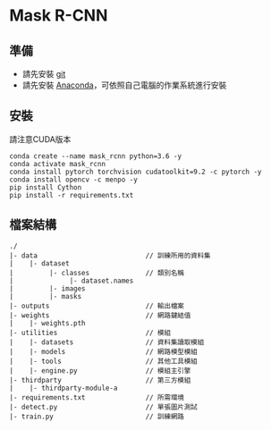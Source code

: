 # Mask R-CNN

## 準備
- 請先安裝 [git][git_url]
- 請先安裝 [Anaconda][anaconda_url]，可依照自己電腦的作業系統進行安裝

[git_url]: https://git-scm.com/downloads/
[anaconda_url]: https://www.anaconda.com/distribution/

## 安裝
請注意CUDA版本
```
conda create --name mask_rcnn python=3.6 -y
conda activate mask_rcnn
conda install pytorch torchvision cudatoolkit=9.2 -c pytorch -y
conda install opencv -c menpo -y
pip install Cython
pip install -r requirements.txt
```

## 檔案結構
```
./
|- data                           // 訓練所用的資料集
|    |- dataset
|         |- classes              // 類別名稱
|              |- dataset.names
|         |- images
|         |- masks
|- outputs                        // 輸出檔案
|- weights                        // 網路鍵結值
|    |- weights.pth
|- utilities                      // 模組
|    |- datasets                  // 資料集讀取模組
|    |- models                    // 網路模型模組
|    |- tools                     // 其他工具模組
|    |- engine.py                 // 模組主引擎
|- thirdparty                     // 第三方模組
|    |- thirdparty-module-a
|- requirements.txt               // 所需環境
|- detect.py                      // 單張圖片測試
|- train.py                       // 訓練網路
```
